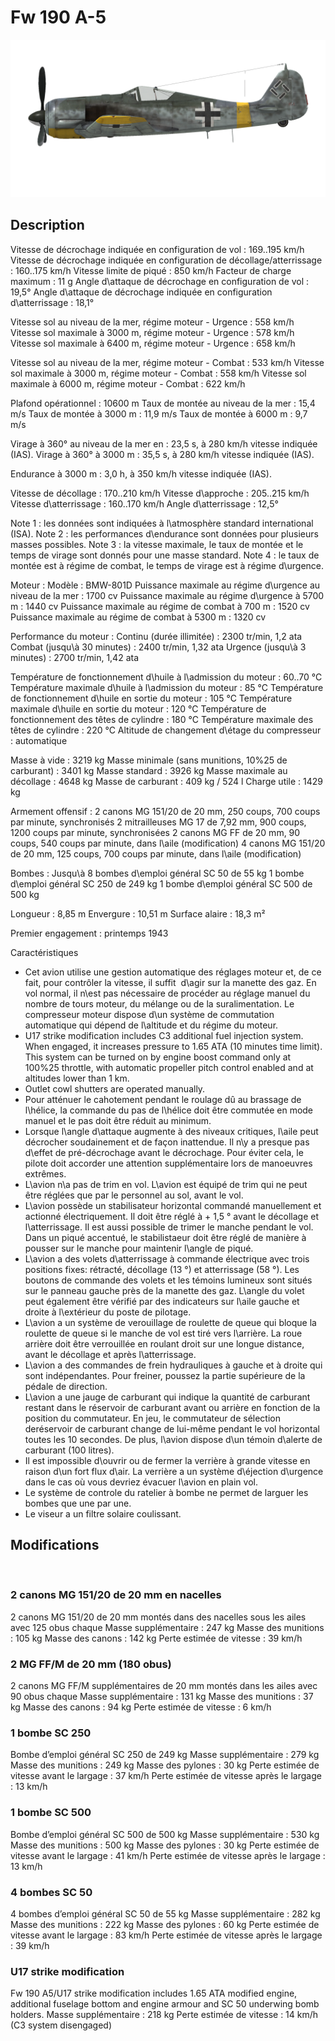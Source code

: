 # Fw 190 A-5

![fw190a5](../images/fw190a5.png)

## Description

Vitesse de décrochage indiquée en configuration de vol : 169..195 km/h
Vitesse de décrochage indiquée en configuration de décollage/atterrissage : 160..175 km/h
Vitesse limite de piqué : 850 km/h
Facteur de charge maximum : 11 g
Angle d\attaque de décrochage en configuration de vol : 19,5°
Angle d\attaque de décrochage indiquée en configuration d\atterrissage : 18,1°

Vitesse sol au niveau de la mer, régime moteur - Urgence : 558 km/h
Vitesse sol maximale à 3000 m, régime moteur - Urgence : 578 km/h
Vitesse sol maximale à 6400 m, régime moteur - Urgence : 658 km/h

Vitesse sol au niveau de la mer, régime moteur - Combat : 533 km/h
Vitesse sol maximale à 3000 m, régime moteur - Combat : 558 km/h
Vitesse sol maximale à 6000 m, régime moteur - Combat : 622 km/h

Plafond opérationnel : 10600 m
Taux de montée au niveau de la mer : 15,4 m/s
Taux de montée à 3000 m : 11,9 m/s
Taux de montée à 6000 m : 9,7 m/s

Virage à 360° au niveau de la mer en : 23,5 s, à 280 km/h vitesse indiquée (IAS).
Virage à 360° à 3000 m : 35,5 s, à 280 km/h vitesse indiquée (IAS).

Endurance à 3000 m : 3,0 h, à 350 km/h vitesse indiquée (IAS).

Vitesse de décollage : 170..210 km/h
Vitesse d\approche : 205..215 km/h
Vitesse d\atterrissage : 160..170 km/h
Angle d\atterrissage : 12,5°

Note 1 : les données sont indiquées à l\atmosphère standard international (ISA).
Note 2 : les performances d\endurance sont données pour plusieurs masses possibles.
Note 3 : la vitesse maximale, le taux de montée et le temps de virage sont donnés pour une masse standard.
Note 4 : le taux de montée est à régime de combat, le temps de virage est à régime d\urgence.

Moteur :
Modèle : BMW-801D
Puissance maximale au régime d\urgence au niveau de la mer : 1700 cv
Puissance maximale au régime d\urgence à 5700 m : 1440 cv
Puissance maximale au régime de combat à 700 m : 1520 cv
Puissance maximale au régime de combat à 5300 m : 1320 cv

Performance du moteur :
Continu (durée illimitée) : 2300 tr/min, 1,2 ata
Combat (jusqu\à 30 minutes) : 2400 tr/min, 1,32 ata
Urgence (jusqu\à 3 minutes) : 2700 tr/min, 1,42 ata

Température de fonctionnement d\huile à l\admission du moteur : 60..70 °C
Température maximale d\huile à l\admission du moteur : 85 °C
Température de fonctionnement d\huile en sortie du moteur : 105 °C
Température maximale d\huile en sortie du moteur : 120 °C
Température de fonctionnement des têtes de cylindre : 180 °C
Température maximale des têtes de cylindre : 220 °C
Altitude de changement d\étage du compresseur : automatique

Masse à vide : 3219 kg
Masse minimale (sans munitions, 10%25 de carburant) : 3401 kg
Masse standard : 3926 kg
Masse maximale au décollage : 4648 kg
Masse de carburant : 409 kg / 524 l
Charge utile : 1429 kg

Armement offensif :
2 canons MG 151/20 de 20 mm, 250 coups, 700 coups par minute, synchronisés
2 mitrailleuses MG 17 de 7,92 mm, 900 coups, 1200 coups par minute, synchronisées
2 canons MG FF de 20 mm, 90 coups, 540 coups par minute, dans l\aile (modification)
4 canons MG 151/20 de 20 mm, 125 coups, 700 coups par minute, dans l\aile (modification)

Bombes :
Jusqu\à 8 bombes d\emploi général SC 50 de 55 kg
1 bombe d\emploi général SC 250 de 249 kg
1 bombe d\emploi général SC 500 de 500 kg

Longueur : 8,85 m
Envergure : 10,51 m
Surface alaire : 18,3 m²

Premier engagement : printemps 1943

Caractéristiques
- Cet avion utilise une gestion automatique des réglages moteur et, de ce fait, pour contrôler la vitesse, il suffit  d\agir sur la manette des gaz. En vol normal, il n\est pas nécessaire de procéder au réglage manuel du nombre de tours moteur, du mélange ou de la suralimentation. Le compresseur moteur dispose d\un système de commutation automatique qui dépend de l\altitude et du régime du moteur.
- U17 strike modification includes C3 additional fuel injection system. When engaged, it increases pressure to 1.65 ATA (10 minutes time limit). This system can be turned on by engine boost command only at 100%25 throttle, with automatic propeller pitch control enabled and at altitudes lower than 1 km.
- Outlet cowl shutters are operated manually.
- Pour atténuer le cahotement pendant le roulage dû au brassage de l\hélice, la commande du pas de l\hélice doit être commutée en mode manuel et le pas doit être réduit au minimum.
- Lorsque l\angle d\attaque augmente à des niveaux critiques, l\aile peut décrocher soudainement et de façon inattendue. Il n\y a presque pas d\effet de pré-décrochage avant le décrochage. Pour éviter cela, le pilote doit accorder une attention supplémentaire lors de manoeuvres extrêmes.
- L\avion n\a pas de trim en vol. L\avion est équipé de trim qui ne peut être réglées que par le personnel au sol, avant le vol.
- L\avion possède un stabilisateur horizontal commandé manuellement et actionné électriquement. Il doit être réglé à + 1,5 ° avant le décollage et l\atterrissage. Il est aussi possible de trimer le manche pendant le vol. Dans un piqué accentué, le stabilistaeur doit être réglé de manière à pousser sur le manche pour maintenir l\angle de piqué.
- L\avion a des volets d\atterrissage à commande électrique avec trois positions fixes: rétracté, décollage (13 °) et atterrissage (58 °). Les boutons de commande des volets et les témoins lumineux sont situés sur le panneau gauche près de la manette des gaz. L\angle du volet peut également être vérifié par des indicateurs sur l\aile gauche et droite à l\extérieur du poste de pilotage.
- L\avion a un système de verouillage de roulette de queue qui bloque la roulette de queue si le manche de vol est tiré vers l\arrière. La roue arrière doit être verrouillée en roulant droit sur une longue distance, avant le décollage et après l\atterrissage.
- L\avion a des commandes de frein hydrauliques à gauche et à droite qui sont indépendantes. Pour freiner, poussez la partie supérieure de la pédale de direction.
- L\avion a une jauge de carburant qui indique la quantité de carburant restant dans le réservoir de carburant avant ou arrière en fonction de la position du commutateur. En jeu, le commutateur de sélection deréservoir de carburant change de lui-même pendant le vol horizontal toutes les 10 secondes. De plus, l\avion dispose d\un témoin d\alerte de carburant (100 litres).
- Il est impossible d\ouvrir ou de fermer la verrière à grande vitesse en raison d\un fort flux d\air. La verrière a un système d\éjection d\urgence dans le cas où vous devriez évacuer l\avion en plain vol.
- Le système de controle du ratelier à bombe ne permet de larguer les bombes que une par une.
- Le viseur a un filtre solaire coulissant.

## Modifications
﻿


### 2 canons MG 151/20 de 20 mm en nacelles

2 canons MG 151/20 de 20 mm montés dans des nacelles sous les ailes avec 125 obus chaque
Masse supplémentaire : 247 kg
Masse des munitions : 105 kg
Masse des canons : 142 kg
Perte estimée de vitesse : 39 km/h﻿


### 2 MG FF/M de 20 mm (180 obus)

2 canons MG FF/M supplémentaires de 20 mm montés dans les ailes avec 90 obus chaque
Masse supplémentaire : 131 kg
Masse des munitions : 37 kg
Masse des canons : 94 kg
Perte estimée de vitesse : 6 km/h﻿


### 1 bombe SC 250

Bombe d’emploi général SC 250 de 249 kg
Masse supplémentaire : 279 kg
Masse des munitions : 249 kg
Masse des pylones : 30 kg
Perte estimée de vitesse avant le largage : 37 km/h
Perte estimée de vitesse après le largage : 13 km/h﻿


### 1 bombe SC 500

Bombe d’emploi général SC 500 de 500 kg
Masse supplémentaire : 530 kg
Masse des munitions : 500 kg
Masse des pylones : 30 kg
Perte estimée de vitesse avant le largage : 41 km/h
Perte estimée de vitesse après le largage : 13 km/h﻿


### 4 bombes SC 50

4 bombes d’emploi général SC 50 de 55 kg
Masse supplémentaire : 282 kg
Masse des munitions : 222 kg
Masse des pylones : 60 kg
Perte estimée de vitesse avant le largage : 83 km/h
Perte estimée de vitesse après le largage : 39 km/h﻿


### U17 strike modification

Fw 190 A5/U17 strike modification includes 1.65 ATA modified engine, additional fuselage bottom and engine armour and SC 50 underwing bomb holders.
Masse supplémentaire : 218 kg
Perte estimée de vitesse : 14 km/h (C3 system disengaged)
